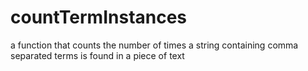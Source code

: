 # countTermInstances
a function that counts the number of times a string containing comma separated terms is found in a piece of text
